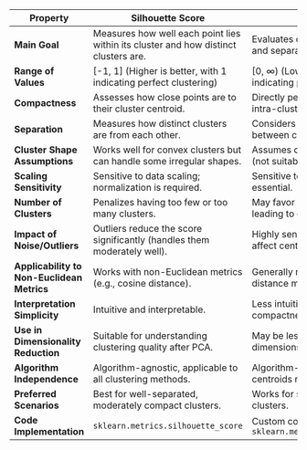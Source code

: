 | **Property**                | **Silhouette Score**                                               | **DB Score**                                                   | **CH Score**                                                  |
|-----------------------------|-------------------------------------------------------------------|---------------------------------------------------------------|--------------------------------------------------------------|
| **Main Goal**               | Measures how well each point lies within its cluster and how distinct clusters are. | Evaluates compactness within clusters and separation between clusters. | Measures the ratio of between-cluster dispersion to within-cluster dispersion. |
| **Range of Values**         | [-1, 1] (Higher is better, with 1 indicating perfect clustering) | [0, ∞) (Lower is better, with 0 indicating perfect clustering) | [0, ∞) (Higher is better, with larger values indicating better-defined clusters) |
| **Compactness**             | Assesses how close points are to their cluster centroid.         | Directly penalizes clusters with high intra-cluster variance. | Indirectly considers compactness via within-cluster variance. |
| **Separation**              | Measures how distinct clusters are from each other.              | Considers the average distance between cluster centroids.     | Focuses on the dispersion between cluster centroids.         |
| **Cluster Shape Assumptions**| Works well for convex clusters but can handle some irregular shapes. | Assumes convex and isotropic clusters (not suitable for irregular shapes). | Prefers convex, spherical clusters (sensitive to shape assumptions). |
| **Scaling Sensitivity**     | Sensitive to data scaling; normalization is required.            | Sensitive to scaling; normalization is essential.             | Sensitive to scaling; data should be standardized.           |
| **Number of Clusters**      | Penalizes having too few or too many clusters.                   | May favor larger numbers of clusters, leading to overestimation. | Favors solutions with well-separated clusters, regardless of the number. |
| **Impact of Noise/Outliers**| Outliers reduce the score significantly (handles them moderately well). | Highly sensitive to outliers, as they affect centroids and distances. | Moderate sensitivity; outliers inflate within-cluster variance. |
| **Applicability to Non-Euclidean Metrics** | Works with non-Euclidean metrics (e.g., cosine distance).      | Generally requires a Euclidean distance metric.               | Requires a Euclidean metric for meaningful results.          |
| **Interpretation Simplicity**| Intuitive and interpretable.                                      | Less intuitive, relies on averages of compactness/separation. | More abstract, based on dispersion ratios.                   |
| **Use in Dimensionality Reduction**| Suitable for understanding clustering quality after PCA.          | May be less effective in reduced dimensions.                  | Effective if clusters remain well-separated post-reduction.  |
| **Algorithm Independence**  | Algorithm-agnostic, applicable to all clustering methods.        | Algorithm-agnostic, but assumes centroids represent clusters. | Algorithm-agnostic, works well with centroid-based methods.  |
| **Preferred Scenarios**     | Best for well-separated, moderately compact clusters.            | Works for spherical, evenly spread clusters.                  | Best for clusters with clear dispersion differences.          |
| **Code Implementation**     | `sklearn.metrics.silhouette_score`                              | Custom computation or `sklearn.metrics.davies_bouldin_score` | `sklearn.metrics.calinski_harabasz_score`                    |
